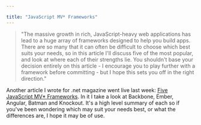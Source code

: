 ```yaml
---

title: "JavaScript MV* Frameworks"
---
```


> "The massive growth in rich, JavaScript-heavy web applications has lead to a huge array of frameworks designed to help you build apps. There are so many that it can often be difficult to choose which best suits your needs, so in this article I'll discuss five of the most popular, and look at where each of their strengths lie. You shouldn't base your decision entirely on this article - I encourage you to play further with a framework before committing - but I hope this sets you off in the right direction."

Another article I wrote for .net magazine went live last week: [Five JavaScript MV\* Frameworks](http://www.netmagazine.com/features/essential-javascript-top-five-mvc-frameworks). In it I take a look at Backbone, Ember, Angular, Batman and Knockout. It's a high level summary of each so if you've been wondering which may suit your needs best, or what the differences are, I hope it may be of use.
